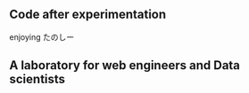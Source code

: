 <h2>Code after experimentation</h2>
enjoying
たのしー

<h2>A laboratory for web engineers and Data scientists</h2>

